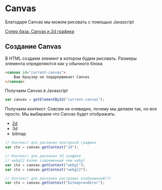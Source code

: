 # Canvas

Благодаря Canvas мы можем рисовать с помощью Javascript

[Супер база. Canvas и 2d графика](./02-Canvas2d.md)

## Создание Canvas

В HTML создаем элемент в котором будем рисовать. Размеры элемента определяются как у обычного блока

````html
<canvas id="current-canvas">
    Ваш браузер не поддрерживает Canvas
</canvas>
````

Получаем Canvas в Javascript

````js
var canvas = getElementById("current-canvas");
````

Получаем контекст. Совсем не очевидно, почему мы делаем так, но все просто. Мы выбираем что Canvas будет отображать:
- [2d](./02-Canvas2d.md)
- 3d
- bitmap

````js 
// Контекст для рисоания векторной графики
var ctx = canvas.getContext("2d");

// Контекст для рисоания 3d графики
// webgl2 более современный чем webgl
var ctx = canvas.getContext("webgl");
var ctx = canvas.getContext("webgl2");

// Контекст для рисоания растровых изображений(?)
var ctx = canvas.getContext("bitmaprenderer");
````

